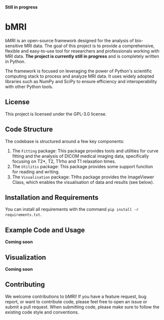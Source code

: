 **Still in progress**

# bMRI

bMRI is an open-source framework designed for the analysis of bio-sensitive MRI data. The goal of this project is to provide a comprehensive, flexible and easy-to-use tool for researchers and professionals working with MRI data. **The project is currently still in progress** and is completely written in Python. 

The framework is focused on leveraging the power of Python's scientific computing stack to process and analyze MRI data. It uses widely adopted libraries such as NumPy and SciPy to ensure efficiency and interoperability with other Python tools. 

## License

This project is licensed under the GPL-3.0 license.

## Code Structure

The codebase is structured around a few key components:

1. The `Fitting` package: This package provides tools and utilities for curve fitting and the analysis of DICOM medical imaging data, specifically focusing on T2*, T2, T1rho and T1 relaxation times.
2. The `Utilitis` package: This package provides some support function for reading and writing.
3. The `Visualisation` package: THhs package provides the ImageViewer Class, which enables the visualisation of data and results (see below).

## Installation and Requirements

You can install all requirements with the command `pip install -r requirements.txt`. 

## Example Code and Usage

**Coming soon**

## Visualization

**Coming soon**

## Contributing

We welcome contributions to bMRI! If you have a feature request, bug report, or want to contribute code, please feel free to open an issue or submit a pull request. When submitting code, please make sure to follow the existing code style and conventions.
